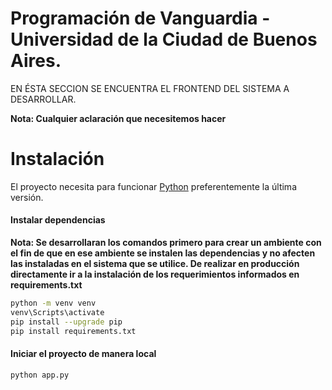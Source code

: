 # Programación de Vanguardia - Universidad de la Ciudad de Buenos Aires.

EN ÉSTA SECCION SE ENCUENTRA EL FRONTEND DEL SISTEMA A DESARROLLAR.

**Nota: Cualquier aclaración que necesitemos hacer**

# Instalación

El proyecto necesita para funcionar [Python](https://www.python.org/downloads/) preferentemente la última versión.

#### Instalar dependencias

**Nota: Se desarrollaran los comandos primero para crear un ambiente con el fin de que en ese ambiente se instalen las dependencias
y no afecten las instaladas en el sistema que se utilice. De realizar en producción directamente ir a la instalación de los requerimientos
informados en requirements.txt**

```bash
python -m venv venv
venv\Scripts\activate
pip install --upgrade pip
pip install requirements.txt

```

#### Iniciar el proyecto de manera local

```bash
python app.py
```

